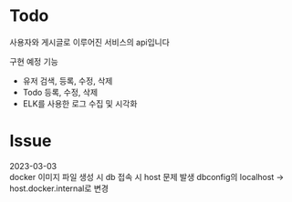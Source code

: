 # Todo
사용자와 게시글로 이루어진 서비스의 api입니다

구현 예정 기능
- 유저 검색, 등록, 수정, 삭제
- Todo 등록, 수정, 삭제
- ELK를 사용한 로그 수집 및 시각화

# Issue
2023-03-03  
docker 이미지 파일 생성 시 db 접속 시 host 문제 발생 dbconfig의 localhost -> host.docker.internal로 변경 

